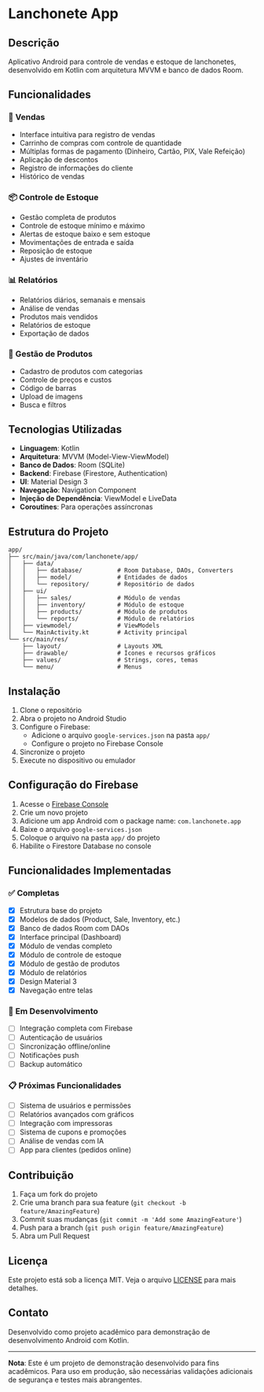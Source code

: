 # Lanchonete App

## Descrição
Aplicativo Android para controle de vendas e estoque de lanchonetes, desenvolvido em Kotlin com arquitetura MVVM e banco de dados Room.

## Funcionalidades

### 🛒 Vendas
- Interface intuitiva para registro de vendas
- Carrinho de compras com controle de quantidade
- Múltiplas formas de pagamento (Dinheiro, Cartão, PIX, Vale Refeição)
- Aplicação de descontos
- Registro de informações do cliente
- Histórico de vendas

### 📦 Controle de Estoque
- Gestão completa de produtos
- Controle de estoque mínimo e máximo
- Alertas de estoque baixo e sem estoque
- Movimentações de entrada e saída
- Reposição de estoque
- Ajustes de inventário

### 📊 Relatórios
- Relatórios diários, semanais e mensais
- Análise de vendas
- Produtos mais vendidos
- Relatórios de estoque
- Exportação de dados

### 🏪 Gestão de Produtos
- Cadastro de produtos com categorias
- Controle de preços e custos
- Código de barras
- Upload de imagens
- Busca e filtros

## Tecnologias Utilizadas

- **Linguagem**: Kotlin
- **Arquitetura**: MVVM (Model-View-ViewModel)
- **Banco de Dados**: Room (SQLite)
- **Backend**: Firebase (Firestore, Authentication)
- **UI**: Material Design 3
- **Navegação**: Navigation Component
- **Injeção de Dependência**: ViewModel e LiveData
- **Coroutines**: Para operações assíncronas

## Estrutura do Projeto

```
app/
├── src/main/java/com/lanchonete/app/
│   ├── data/
│   │   ├── database/          # Room Database, DAOs, Converters
│   │   ├── model/             # Entidades de dados
│   │   └── repository/        # Repositório de dados
│   ├── ui/
│   │   ├── sales/             # Módulo de vendas
│   │   ├── inventory/         # Módulo de estoque
│   │   ├── products/          # Módulo de produtos
│   │   └── reports/           # Módulo de relatórios
│   ├── viewmodel/             # ViewModels
│   └── MainActivity.kt        # Activity principal
└── src/main/res/
    ├── layout/                # Layouts XML
    ├── drawable/              # Ícones e recursos gráficos
    ├── values/                # Strings, cores, temas
    └── menu/                  # Menus
```

## Instalação

1. Clone o repositório
2. Abra o projeto no Android Studio
3. Configure o Firebase:
   - Adicione o arquivo `google-services.json` na pasta `app/`
   - Configure o projeto no Firebase Console
4. Sincronize o projeto
5. Execute no dispositivo ou emulador

## Configuração do Firebase

1. Acesse o [Firebase Console](https://console.firebase.google.com/)
2. Crie um novo projeto
3. Adicione um app Android com o package name: `com.lanchonete.app`
4. Baixe o arquivo `google-services.json`
5. Coloque o arquivo na pasta `app/` do projeto
6. Habilite o Firestore Database no console

## Funcionalidades Implementadas

### ✅ Completas
- [x] Estrutura base do projeto
- [x] Modelos de dados (Product, Sale, Inventory, etc.)
- [x] Banco de dados Room com DAOs
- [x] Interface principal (Dashboard)
- [x] Módulo de vendas completo
- [x] Módulo de controle de estoque
- [x] Módulo de gestão de produtos
- [x] Módulo de relatórios
- [x] Design Material 3
- [x] Navegação entre telas

### 🚧 Em Desenvolvimento
- [ ] Integração completa com Firebase
- [ ] Autenticação de usuários
- [ ] Sincronização offline/online
- [ ] Notificações push
- [ ] Backup automático

### 📋 Próximas Funcionalidades
- [ ] Sistema de usuários e permissões
- [ ] Relatórios avançados com gráficos
- [ ] Integração com impressoras
- [ ] Sistema de cupons e promoções
- [ ] Análise de vendas com IA
- [ ] App para clientes (pedidos online)

## Contribuição

1. Faça um fork do projeto
2. Crie uma branch para sua feature (`git checkout -b feature/AmazingFeature`)
3. Commit suas mudanças (`git commit -m 'Add some AmazingFeature'`)
4. Push para a branch (`git push origin feature/AmazingFeature`)
5. Abra um Pull Request

## Licença

Este projeto está sob a licença MIT. Veja o arquivo [LICENSE](LICENSE) para mais detalhes.

## Contato

Desenvolvido como projeto acadêmico para demonstração de desenvolvimento Android com Kotlin.

---

**Nota**: Este é um projeto de demonstração desenvolvido para fins acadêmicos. Para uso em produção, são necessárias validações adicionais de segurança e testes mais abrangentes.
